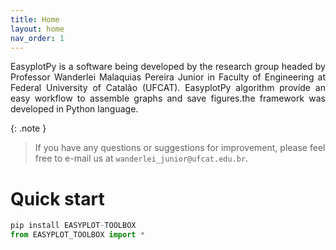 ```yaml
---
title: Home
layout: home
nav_order: 1
---
```


<p align = "justify">EasyplotPy is a software being developed by the research group headed by Professor Wanderlei Malaquias Pereira Junior in Faculty of Engineering at Federal University of Catalão (UFCAT). EasyplotPy algorithm provide an easy workflow to assemble graphs and save figures.the framework was developed in Python language.
</p>

{: .note }
>If you have any questions or suggestions for improvement, please feel free to e-mail us at ```wanderlei_junior@ufcat.edu.br```.

<h1>Quick start</h1>

```python
pip install EASYPLOT-TOOLBOX
from EASYPLOT_TOOLBOX import *
```